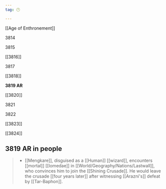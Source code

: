 ```yaml
---
tag: 🕛

---
```

[[Age of Enthronement]]


3814

3815

[[3816]]

3817

[[3818]]

**3819 AR**

[[3820]]

3821

3822

[[3823]]

[[3824]]



## 3819 AR in people

>  - [[Mengkare]], disguised as a [[Human]] [[wizard]], encounters [[mortal]] [[Iomedae]] in [[World/Geography/Nations/Lastwall]], who convinces him to join the [[Shining Crusade]]. He would leave the crusade [[four years later]] after witnessing [[Arazni's]] defeat by [[Tar-Baphon]].






